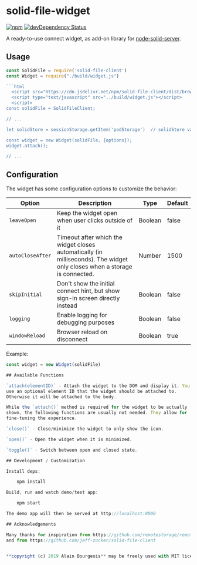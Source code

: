 # solid-file-widget

[![npm](https://img.shields.io/npm/v/remotestorage-widget.svg)](https://www.npmjs.com/package/remotestorage-widget)
[![devDependency Status](http://img.shields.io/david/dev/remotestorage/remotestorage-widget.svg?style=flat)](https://david-dm.org/remotestorage/remotestorage-widget#info=devDependencies)

A ready-to-use connect widget, as add-on library for
[node-solid-server](https://github.com/solid/node-solid-server).

## Usage

```js
const SolidFile = require('solid-file-client')
const Widget = require("./build/widget.js")

```html
  <script src="https://cdn.jsdelivr.net/npm/solid-file-client/dist/browser/solid-file-client.bundle.js"></script>
  <script type="text/javascript" src="../build/widget.js"></script>
  <script>
const solidFile = SolidFileClient;

// ...

let solidStore = sessionStorage.getItem('podStorage')  // solidStore value is : 'null' if disconnected or  'https://<podName>'

const widget = new Widget(solidFile, {options});
widget.attach();

// ...
```

## Configuration

The widget has some configuration options to customize the behavior:

| Option | Description | Type | Default |
|---|---|---|---|
| `leaveOpen` | Keep the widget open when user clicks outside of it | Boolean | false |
| `autoCloseAfter` | Timeout after which the widget closes automatically (in milliseconds). The widget only closes when a storage is connected. | Number | 1500 |
| `skipInitial` | Don't show the initial connect hint, but show sign-in screen directly instead | Boolean | false |
| `logging` | Enable logging for debugging purposes | Boolean | false |
| `windowReload` | Browser reload on disconnect | Boolean | true |

Example:

```js
const widget = new Widget(solidFile)

## Available Functions

`attach(elementID)` - Attach the widget to the DOM and display it. You can
use an optional element ID that the widget should be attached to.
Otherwise it will be attached to the body.

While the `attach()` method is required for the widget to be actually
shown, the following functions are usually not needed. They allow for
fine-tuning the experience.

`close()` - Close/minimize the widget to only show the icon.

`open()` - Open the widget when it is minimized.

`toggle()` - Switch between open and closed state.

## Development / Customization

Install deps:

    npm install

Build, run and watch demo/test app:

    npm start

The demo app will then be served at http://localhost:8008

## Acknowledgements

Many thanks for inspiration from https://github.com/remotestorage/remotestorage-widget
and from https://github.com/jeff-zucker/solid-file-client
 

**copyright (c) 2019 Alain Bourgeois** may be freely used with MIT license
